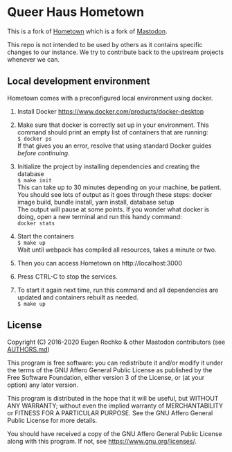 # Queer Haus Hometown

This is a fork of [Hometown](https://github.com/hometown-fork/hometown) which is a fork of [Mastodon](https://github.com/tootsuite/mastodon).

This repo is not intended to be used by others as it contains specific changes to our instance. 
We try to contribute back to the upstream projects whenever we can.


## Local development environment

Hometown comes with a preconfigured local environment using docker. 

1. Install Docker https://www.docker.com/products/docker-desktop
2. Make sure that docker is correctly set up in your environment. This command should print an empty list of containers that are running:<br>
  `$ docker ps`<br>
  If that gives you an error, resolve that using standard Docker guides _before continuing_.

3. Initialize the project by installing dependencies and creating the database<br>
    `$ make init`<br>
    This can take up to 30 minutes depending on your machine, be patient. You should see lots of output as it goes through these steps: docker image build, bundle install, yarn install, database setup<br>
    The output will pause at some points. If you wonder what docker is doing, open a new terminal and run this handy command:<br>
    `docker stats`

4. Start the containers<br>
  `$ make up`<br>
   Wait until webpack has compiled all resources, takes a minute or two.

6. Then you can access Hometown on http://localhost:3000

7. Press CTRL-C to stop the services.

8. To start it again next time, run this command and all dependencies are updated and containers rebuilt as needed.<br>
`$ make up`


## License

Copyright (C) 2016-2020 Eugen Rochko & other Mastodon contributors (see [AUTHORS.md](AUTHORS.md))

This program is free software: you can redistribute it and/or modify it under the terms of the GNU Affero General Public License as published by the Free Software Foundation, either version 3 of the License, or (at your option) any later version.

This program is distributed in the hope that it will be useful, but WITHOUT ANY WARRANTY; without even the implied warranty of MERCHANTABILITY or FITNESS FOR A PARTICULAR PURPOSE. See the GNU Affero General Public License for more details.

You should have received a copy of the GNU Affero General Public License along with this program. If not, see <https://www.gnu.org/licenses/>.

